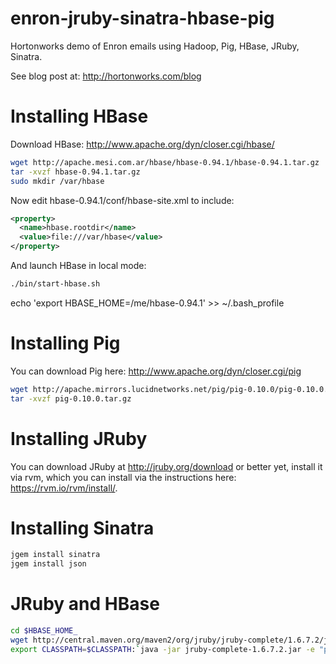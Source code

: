 enron-jruby-sinatra-hbase-pig
=============================

Hortonworks demo of Enron emails using Hadoop, Pig, HBase, JRuby, Sinatra. 

See blog post at: http://hortonworks.com/blog

Installing HBase
================

Download HBase: http://www.apache.org/dyn/closer.cgi/hbase/

```bash
wget http://apache.mesi.com.ar/hbase/hbase-0.94.1/hbase-0.94.1.tar.gz
tar -xvzf hbase-0.94.1.tar.gz
sudo mkdir /var/hbase
```

Now edit hbase-0.94.1/conf/hbase-site.xml to include:

```xml
<property>
  <name>hbase.rootdir</name>
  <value>file:///var/hbase</value>
</property>
```

And launch HBase in local mode:

```bash
./bin/start-hbase.sh
```

echo 'export HBASE_HOME=/me/hbase-0.94.1' >> ~/.bash_profile

Installing Pig
==============

You can download Pig here: http://www.apache.org/dyn/closer.cgi/pig

```bash
wget http://apache.mirrors.lucidnetworks.net/pig/pig-0.10.0/pig-0.10.0.tar.gz
tar -xvzf pig-0.10.0.tar.gz
```

Installing JRuby
================
You can download JRuby at http://jruby.org/download or better yet, install it via rvm, which you can install via the instructions here: https://rvm.io/rvm/install/.

Installing Sinatra
==================
```bash
jgem install sinatra
jgem install json
```

JRuby and HBase
===============

```bash
cd $HBASE_HOME_
wget http://central.maven.org/maven2/org/jruby/jruby-complete/1.6.7.2/jruby-complete-1.6.7.2.jar
export CLASSPATH=$CLASSPATH:`java -jar jruby-complete-1.6.7.2.jar -e "puts Dir.glob('{.,build,lib}/*.jar').join(':')"`
```
